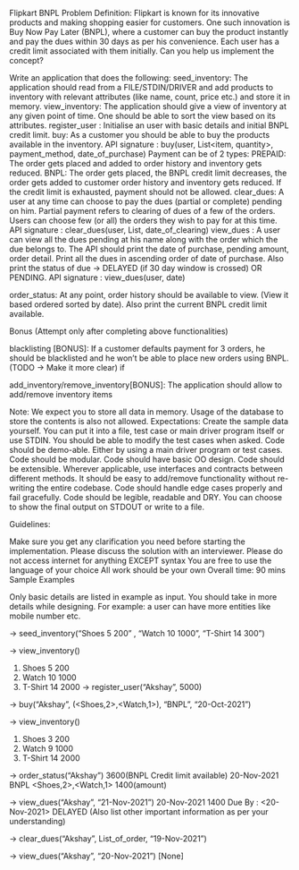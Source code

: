 Flipkart BNPL
Problem Definition:
Flipkart is known for its innovative products and making shopping easier for customers. One such innovation is Buy Now Pay Later (BNPL), where a customer can buy the product instantly and pay the dues within 30 days as per his convenience. Each user has a credit limit associated with them initially. Can you help us implement the concept?

Write an application that does the following:
seed_inventory: The application should read from a FILE/STDIN/DRIVER and add products to inventory with relevant attributes (like name, count, price etc.) and store it in memory.
view_inventory: The application should give a view of inventory at any given point of time. One should be able to sort the view based on its attributes.
register_user :  Initialise an user with basic details and initial BNPL credit limit.
buy: As a customer you should be able to buy the products available in the inventory.
API signature : buy(user, List<item, quantity>, payment_method, date_of_purchase)
Payment can be of 2 types:
PREPAID: The order gets placed and added to order history and inventory gets reduced.
BNPL: The order gets placed, the BNPL credit limit decreases, the order gets added to customer order history and inventory gets reduced. If the credit limit is exhausted, payment should not be allowed.
clear_dues: A user at any time can choose to pay the dues (partial or complete) pending on him. Partial payment refers to clearing of dues of a few of the orders. Users can choose few (or all) the orders they wish to pay for at this time.
API signature : clear_dues(user, List<order>, date_of_clearing)
view_dues : A user can view all the dues pending at his name along with the order which the due belongs to. The API should print the date of purchase, pending amount, order detail. Print all the dues in ascending order of date of purchase. Also print the status of due -> DELAYED (if 30 day window is crossed) OR PENDING.
API signature : view_dues(user, date)

order_status: At any point, order history should be available to view. (View it based ordered sorted by date). Also print the current BNPL credit limit available.

Bonus
(Attempt only after completing above functionalities)

blacklisting [BONUS]: If a customer defaults payment for 3 orders, he should be blacklisted and he won’t be able to place new orders using BNPL. (TODO -> Make it more clear) if

add_inventory/remove_inventory[BONUS]: The application should allow to add/remove inventory items


Note: We expect you to store all data in memory. Usage of the database to store the contents is also not allowed.
Expectations:
Create the sample data yourself. You can put it into a file, test case or main driver program itself or use STDIN. You should be able to modify the test cases when asked.
Code should be demo-able. Either by using a main driver program or test cases.
Code should be modular. Code should have basic OO design.
Code should be extensible. Wherever applicable, use interfaces and contracts between different methods. It should be easy to add/remove functionality without re-writing the entire codebase.
Code should handle edge cases properly and fail gracefully.
Code should be legible, readable and DRY.
You can choose to show the final output on STDOUT or write to a file.

Guidelines:


Make sure you get any clarification you need before starting the implementation.
Please discuss the solution with an interviewer.
Please do not access internet for anything EXCEPT syntax
You are free to use the language of your choice
All work should be your own
Overall time: 90 mins
Sample Examples


Only basic details are listed in example as input. You should take in more details while designing. For example: a user can have more entities like mobile number etc.



-> seed_inventory(“Shoes 5 200” , “Watch 10 1000”, “T-Shirt 14 300”)

-> view_inventory()
1. Shoes 5 200
2. Watch 10 1000
3. T-Shirt 14 2000
-> register_user(“Akshay”, 5000)

-> buy(“Akshay”, (<Shoes,2>,<Watch,1>), “BNPL”, “20-Oct-2021”)

-> view_inventory()
1. Shoes 3 200
2. Watch 9 1000
3. T-Shirt 14 2000

-> order_status(“Akshay”)
3600(BNPL Credit limit available)
20-Nov-2021 BNPL <Shoes,2>,<Watch,1> 1400(amount)

-> view_dues(“Akshay”, “21-Nov-2021”)
20-Nov-2021
1400
Due By : <20-Nov-2021>
DELAYED
(Also list other important information as per your understanding)

-> clear_dues(“Akshay”, List_of_order, “19-Nov-2021”)

-> view_dues(“Akshay”, “20-Nov-2021”)
[None]
